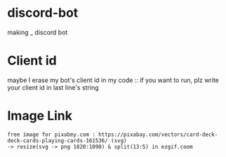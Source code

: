 # discord-bot
making _ discord bot

# Client id
maybe I erase my bot's client id in my code :: if you want to run, plz write your client id in last line's string

# Image Link
```
free image for pixabey.com : https://pixabay.com/vectors/card-deck-deck-cards-playing-cards-161536/ (svg)
-> resize(svg -> png 1820:1090) & split(13:5) in ezgif.coom
```
